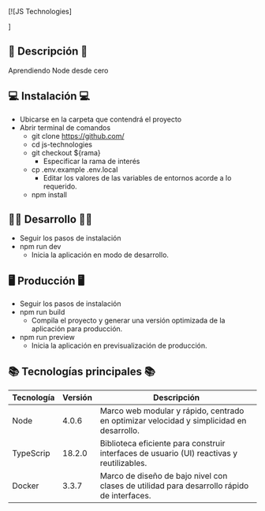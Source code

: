 <!-- # [JS Technologies](https://js-technologies.netlify.app/) -->

[![JS Technologies]
<!-- (https://i.postimg.cc/NB49c3py/js-technologies.png) -->
]
<!-- (https://js-technologies.netlify.app/)  -->

## 📜 Descripción 📜

Aprendiendo Node desde cero
## 💻 Instalación 💻

- Ubicarse en la carpeta que contendrá el proyecto
- Abrir terminal de comandos
  - git clone https://github.com/
  - cd js-technologies
  - git checkout ${rama}
    - Especificar la rama de interés
  - cp .env.example .env.local
    - Editar los valores de las variables de entornos acorde a lo requerido.
  - npm install

## 👨‍💻 Desarrollo 👨‍💻

- Seguir los pasos de instalación
- npm run dev
  - Inicia la aplicación en modo de desarrollo.

## 🖥 Producción 🖥

- Seguir los pasos de instalación
- npm run build
  - Compila el proyecto y generar una versión optimizada de la aplicación para producción.
- npm run preview
  - Inicia la aplicación en previsualización de producción.

## 📚 Tecnologías principales 📚

| Tecnología  | Versión | Descripción                                                                                        |
| ----------- | ------- | -------------------------------------------------------------------------------------------------- |
| Node        | 4.0.6   | Marco web modular y rápido, centrado en optimizar velocidad y simplicidad en desarrollo.           |
| TypeScrip   | 18.2.0  | Biblioteca eficiente para construir interfaces de usuario (UI) reactivas y reutilizables.          |
| Docker      | 3.3.7   | Marco de diseño de bajo nivel con clases de utilidad para desarrollo rápido de interfaces.         |
